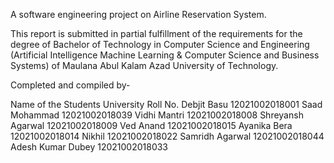 A software engineering project on Airline Reservation System. 

This report is submitted in partial fulfillment of the requirements for the degree of Bachelor of Technology in Computer Science and Engineering 
(Artificial Intelligence Machine Learning & Computer Science and Business Systems) of Maulana Abul Kalam Azad University of Technology.
 
Completed and compiled by-

Name of the Students             University Roll No. 
Debjit Basu                      12021002018001 
Saad Mohammad                    12021002018039 
Vidhi Mantri                     12021002018008 
Shreyansh Agarwal                12021002018009 
Ved Anand                        12021002018015 
Ayanika Bera                     12021002018014 
Nikhil                           12021002018022 
Samridh Agarwal                  12021002018044 
Adesh Kumar Dubey                12021002018033 
